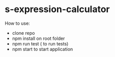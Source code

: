 # s-expression-calculator


How to use:     
- clone repo   
- npm install on root folder  
- npm run test ( to run tests)   
- npm start to start application

